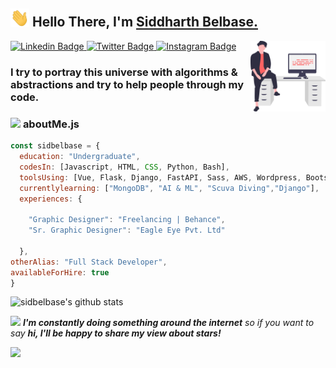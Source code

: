 ## <img src="wave.gif" width="30px"> **Hello There, I'm [Siddharth Belbase.](https://sidbelbase.me)**

<img align="right" src="swag.svg" width="120px" height="auto">

<a target="_blank" href="https://linkedin.com/in/sidbelbase/">
<img src="https://img.shields.io/badge/-sidbelbase-blue?style=for-the-badge&logo=Linkedin&logoColor=white&link=https://linkedin.com/in/sidbelbase/" alt="Linkedin Badge">
</a>
<a target="_blank" href="https://twitter.com/sidbelbase">
<img src="https://img.shields.io/badge/sidbelbase-1ca0f1?style=for-the-badge&logo=twitter&logoColor=white&link=https://twitter.com/sidbelbase" alt="Twitter Badge">
</a>
<a target="_blank" href="https://instagram.com/sidbelbase/">
<img src="https://img.shields.io/badge/-sidbelbase-E1306C?style=for-the-badge&logo=Instagram&logoColor=white&link=https://instagram.com/sidbelbase/" alt="Instagram Badge">
</a>
<br>

<h3 align="left">I try to portray this universe with algorithms & abstractions and try to help people through my code.
</h3>

###  <img src="https://media.giphy.com/media/ln7z2eWriiQAllfVcn/giphy.gif" height="20"> **aboutMe.js**

```javascript
const sidbelbase = {
  education: "Undergraduate",
  codesIn: [Javascript, HTML, CSS, Python, Bash],
  toolsUsing: [Vue, Flask, Django, FastAPI, Sass, AWS, Wordpress, Bootstrap, Firestore, Figma],
  currentlylearning: ["MongoDB", "AI & ML", "Scuva Diving","Django"],
  experiences: {

    "Graphic Designer": "Freelancing | Behance",
    "Sr. Graphic Designer": "Eagle Eye Pvt. Ltd"

  },
otherAlias: "Full Stack Developer",
availableForHire: true
}
```

![sidbelbase's github stats](https://github-readme-stats.vercel.app/api?username=sidbelbase&bg_color=fafafa&hide_border=true&line_height=25&title_color=0c0c0d&text_color=141414&hide=["issues","prs"])

<img src="https://media.giphy.com/media/RhwkGhrlj3NVSOxWSN/giphy.gif" height="30"> <em><b>I'm constantly doing something around the internet</b> so if you want to say <b>hi, I'll be happy to share my view about stars!</b> </em>

![](https://visitor-badge.glitch.me/badge?page_id=sidbelbase)

<br>
